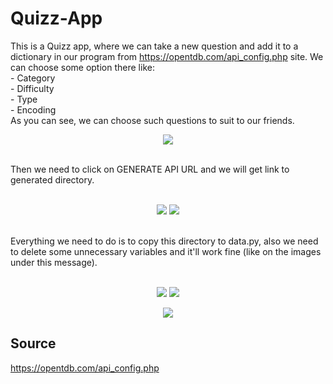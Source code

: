 # Quizz-App
This is a Quizz app, where we can take a new question and add it to a dictionary in our program from https://opentdb.com/api_config.php site.
We can choose some option there like:
<br />- Category
<br />- Difficulty
<br />- Type
<br />- Encoding
<br />
As you can see, we can choose such questions to suit to our friends.
<p align="center">
  <img src="https://user-images.githubusercontent.com/116543741/223103334-6873e3ac-1502-4d6f-a8bb-87f965d6f42f.png" />
</p>
<br /> Then we need to click on GENERATE API URL and we will get link to generated directory.
<br /><br />
<p align="center">
  <img src="https://user-images.githubusercontent.com/116543741/223104582-7b4e603a-3a1e-40e6-91d9-b171ac1378e2.png" />
  <img src="https://user-images.githubusercontent.com/116543741/223104576-00b84ba3-b9f8-4f96-b2c4-0d8df316358a.png" />
</p>
<br /> Everything we need to do is to copy this directory to data.py, also we need to delete some unnecessary variables and it'll work fine (like on the images under this message).
<br /><br />

<p align="center">
  <img src="https://user-images.githubusercontent.com/116543741/223106512-d1dd962a-e7ea-4f56-a9dd-b417701355b2.png" />
  <img src="https://user-images.githubusercontent.com/116543741/223106518-94955e84-a5a5-4fce-96fb-c5b4a980cc6d.png" />
</p>

<p align="center">
  <img src="https://user-images.githubusercontent.com/116543741/223104867-bb7ce57c-da4a-4390-b39b-44368074fb27.png" />
</p>


## Source
https://opentdb.com/api_config.php
